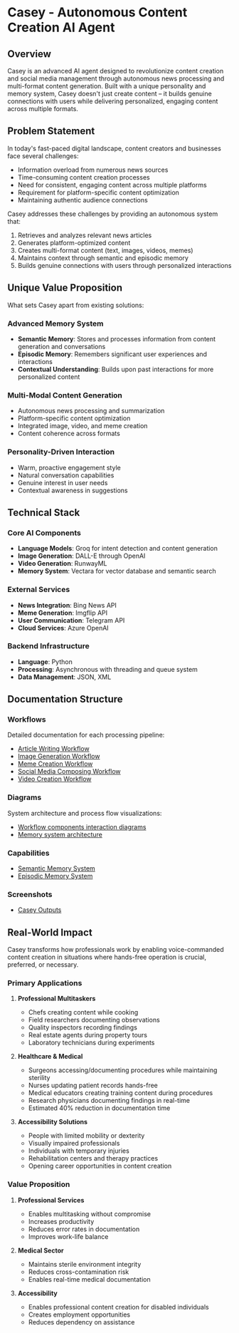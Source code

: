 # Casey - Autonomous Content Creation AI Agent

## Overview
Casey is an advanced AI agent designed to revolutionize content creation and social media management through autonomous news processing and multi-format content generation. Built with a unique personality and memory system, Casey doesn't just create content – it builds genuine connections with users while delivering personalized, engaging content across multiple formats.

## Problem Statement
In today's fast-paced digital landscape, content creators and businesses face several challenges:
- Information overload from numerous news sources
- Time-consuming content creation processes
- Need for consistent, engaging content across multiple platforms
- Requirement for platform-specific content optimization
- Maintaining authentic audience connections

Casey addresses these challenges by providing an autonomous system that:
1. Retrieves and analyzes relevant news articles
2. Generates platform-optimized content
3. Creates multi-format content (text, images, videos, memes)
4. Maintains context through semantic and episodic memory
5. Builds genuine connections with users through personalized interactions

## Unique Value Proposition
What sets Casey apart from existing solutions:

### Advanced Memory System
- **Semantic Memory**: Stores and processes information from content generation and conversations
- **Episodic Memory**: Remembers significant user experiences and interactions
- **Contextual Understanding**: Builds upon past interactions for more personalized content

### Multi-Modal Content Generation
- Autonomous news processing and summarization
- Platform-specific content optimization
- Integrated image, video, and meme creation
- Content coherence across formats

### Personality-Driven Interaction
- Warm, proactive engagement style
- Natural conversation capabilities
- Genuine interest in user needs
- Contextual awareness in suggestions

## Technical Stack

### Core AI Components
- **Language Models**: Groq for intent detection and content generation
- **Image Generation**: DALL-E through OpenAI
- **Video Generation**: RunwayML
- **Memory System**: Vectara for vector database and semantic search

### External Services
- **News Integration**: Bing News API
- **Meme Generation**: Imgflip API
- **User Communication**: Telegram API
- **Cloud Services**: Azure OpenAI

### Backend Infrastructure
- **Language**: Python
- **Processing**: Asynchronous with threading and queue system
- **Data Management**: JSON, XML

## Documentation Structure

### Workflows
Detailed documentation for each processing pipeline:
- [Article Writing Workflow](./workflows/article_writing_workflow.md)
- [Image Generation Workflow](./workflows/image_generation_workflow.md)
- [Meme Creation Workflow](./workflows/meme_creation_workflow.md)
- [Social Media Composing Workflow](./workflows/social_media_composing_workflow.md)
- [Video Creation Workflow](./workflows/video_creation_workflow.md)

### Diagrams
System architecture and process flow visualizations:
- [Workflow components interaction diagrams](./diagrams/workflows)
- [Memory system architecture](./diagrams/memories)

### Capabilities
- [Semantic Memory System](./capabilities/memories/semantic_memory_system.md)
- [Episodic Memory System](./capabilities/memories/episodic_memory_system.md)

### Screenshots

- [Casey Outputs](./screenshots)

## Real-World Impact

Casey transforms how professionals work by enabling voice-commanded content creation in situations where hands-free operation is crucial, preferred, or necessary.

### Primary Applications

1. **Professional Multitaskers**
   - Chefs creating content while cooking
   - Field researchers documenting observations
   - Quality inspectors recording findings
   - Real estate agents during property tours
   - Laboratory technicians during experiments

2. **Healthcare & Medical**
   - Surgeons accessing/documenting procedures while maintaining sterility
   - Nurses updating patient records hands-free
   - Medical educators creating training content during procedures
   - Research physicians documenting findings in real-time
   - Estimated 40% reduction in documentation time
   
3. **Accessibility Solutions**
   - People with limited mobility or dexterity
   - Visually impaired professionals
   - Individuals with temporary injuries
   - Rehabilitation centers and therapy practices
   - Opening career opportunities in content creation

### Value Proposition

1. **Professional Services**
   - Enables multitasking without compromise
   - Increases productivity
   - Reduces error rates in documentation
   - Improves work-life balance

2. **Medical Sector**
   - Maintains sterile environment integrity
   - Reduces cross-contamination risk
   - Enables real-time medical documentation
   
3. **Accessibility**
   - Enables professional content creation for disabled individuals
   - Creates employment opportunities
   - Reduces dependency on assistance